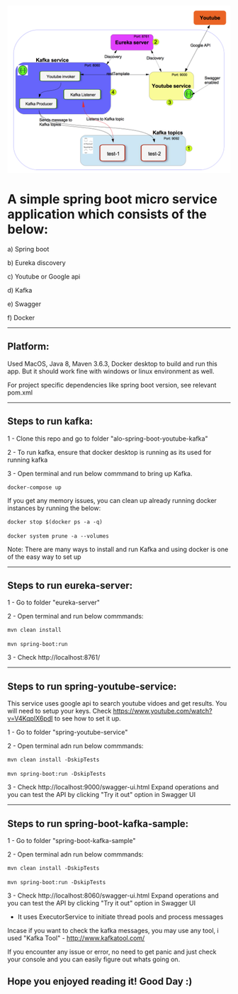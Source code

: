 

![Overview](https://github.com/alogithub1/alo-spring-boot-youtube-kafka/blob/master/Springboot-youtube-kafka-overview.png)


# A simple spring boot micro service application which consists of the below:

a) Spring boot

b) Eureka discovery

c) Youtube or Google api

d) Kafka

e) Swagger

f) Docker

-----------------------------------
## Platform:

Used MacOS, Java 8, Maven 3.6.3, Docker desktop to build and run this app. But it should work fine with windows or linux environment as well.

For project specific dependencies like spring boot version, see relevant pom.xml

-----------------------------------
## Steps to run kafka:

1 - Clone this repo and go to folder "alo-spring-boot-youtube-kafka"

2 - To run kafka, ensure that docker desktop is running as its used for running kafka

3 - Open terminal and run below commmand to bring up Kafka.
    
    docker-compose up
    
   If you get any memory issues, you can clean up already running docker instances by running the below:
   
    docker stop $(docker ps -a -q)

    docker system prune -a --volumes
    
Note: There are many ways to install and run Kafka and using docker is one of the easy way to set up

-----------------------------------
## Steps to run eureka-server:

1 - Go to folder "eureka-server"

2 - Open terminal and run below commmands:

    mvn clean install
    
    mvn spring-boot:run
    
3 - Check http://localhost:8761/



-----------------------------------
## Steps to run spring-youtube-service:

This service uses google api to search youtube vidoes and get results. You will need to setup your keys.
Check https://www.youtube.com/watch?v=V4KqpIX6pdI to see how to set it up.

1 - Go to folder "spring-youtube-service"

2 - Open terminal adn run below commmands:

    mvn clean install -DskipTests
    
    mvn spring-boot:run -DskipTests
    
3 - Check http://localhost:9000/swagger-ui.html Expand operations and you can test the API by clicking "Try it out" option in Swagger UI

-----------------------------------
## Steps to run spring-boot-kafka-sample:

1 - Go to folder "spring-boot-kafka-sample"

2 - Open terminal adn run below commmands:

    mvn clean install -DskipTests
    
    mvn spring-boot:run -DskipTests
    
3 - Check http://localhost:8060/swagger-ui.html Expand operations and you can test the API by clicking "Try it out" option in Swagger UI

* It uses ExecutorService to initiate thread pools and process messages

Incase if you want to check the kafka messages, you may use any tool, i used "Kafka Tool" - http://www.kafkatool.com/


If you encounter any issue or error, no need to get panic and just check your console and you can easily figure out whats going on.


## Hope you enjoyed reading it! Good Day :)
